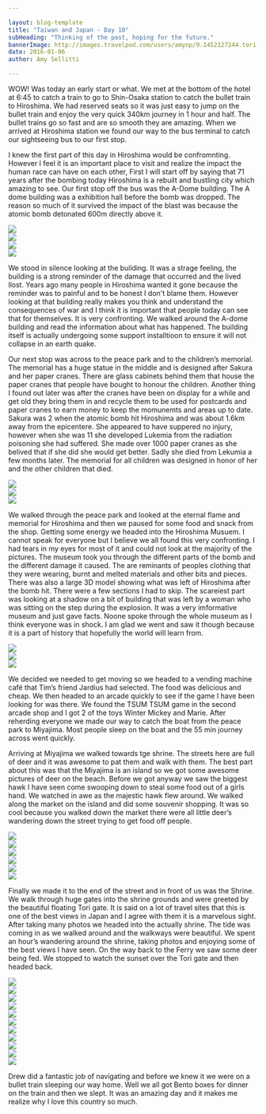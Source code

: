 ```yaml
---

layout: blog-template
title: "Taiwan and Japan - Day 10"
subHeading: "Thinking of the past, hoping for the future."
bannerImage: http://images.travelpod.com/users/amynp/9.1452127244.tori-gate.jpg
date: 2016-01-06
author: Amy Sellitti

---
```


WOW! Was today an early start or what. We met at the bottom of the hotel at 6:45 to catch a train to go to Shin-Osaka station to catch the bullet train to Hiroshima. We had reserved seats so it was just easy to jump on the bullet train and enjoy the very quick 340km journey in 1 hour and half. The bullet trains go so fast and are so smooth they are amazing. When we arrived at Hiroshima station we found our way to the bus terminal to catch our sightseeing bus to our first stop.

I knew the first part of this day in Hiroshima would be confromnting. However I feel it is an important place to visit and realize the impact the human race can have on each other,  First I will start off by saying that 71 years after the bombing today Hiroshima is a rebuilt and bustling city which amazing to see. Our first stop off the bus was the A-Dome building.  The A dome building was a exhibition hall before the bomb was dropped. The reason so much of it survived the impact of the blast was because the atomic bomb detonated 600m directly above it. 

<div class="center-image"><img src="http://images.travelpod.com/users/amynp/9.1452127244.a-bomb-dome.jpg" /></div>
<div class="center-image"><img src="http://images.travelpod.com/users/amynp/9.1452127244.plaque.jpg" /></div>
<div class="center-image"><img src="http://images.travelpod.com/users/amynp/9.1452127244.hiroshima.jpg" /></div>
<div class="center-image"><img src="http://images.travelpod.com/users/amynp/9.1452127244.1-a-bomb-dome.jpg" /></div>

We stood in silence looking at the building. It was a strage feeling,  the building is a strong reminder of the damage that occurred and the lived llost. Years ago many people in Hiroshima wanted it gone because the reminder was to painful and to be honest I don't blame them. However looking at that building really makes you think and understand the consequences of war and I think it is important that people today can see that for themselves. It is very confronting. We walked around the A-dome building and read the information about what has happened. The building itself is actually undergoing  some support installtioon to ensure it will not collapse in an earth quake.

Our next stop was across to the peace park and to the children’s memorial. The memorial has a huge statue in the middle and is designed after Sakura and her paper cranes. There are glass cabinets behind them that house the paper cranes that people have bought to honour the children. Another thing I found out later was after the cranes have been on display for a while and get old they bring them in and recycle them to be used for postcards and paper cranes to earn money to keep the momunemts and areas up to date.  Sakura was 2 when the atomic bomb hit Hiroshima and was about 1.6km away from the epicentere. She appeared to have suppered no injury, however when she was 11 she developed Lukemia from the radiation poisoning she had suffered. She made over 1000 paper cranes as she belived that if she did she would get better. Sadly she died from Lekumia a few months later. The memorial for all children was designed in honor of her and the other children that died.

<div class="center-image"><img src="http://images.travelpod.com/users/amynp/9.1452127244.donated-paper-cranes.jpg" /></div>
<div class="center-image"><img src="http://images.travelpod.com/users/amynp/9.1452127244.childrens-memorial.jpg" /></div>
<div class="center-image"><img src="http://images.travelpod.com/users/amynp/9.1452127244.view-from-museum.jpg" /></div>

We walked through the peace park and looked at the eternal flame and memorial for Hiroshima and then we paused for some food and snack from the shop. Getting some energy we headed into the Hiroshima Musuem. I cannot speak for everyone but I believe we all found this very confronting. I had tears in my eyes for most of it and could not look at the majority of the pictures. The museum took you through the different parts of the bomb and the different damage it caused. The are reminants of peoples clothing that they were wearing, burnt and melted materials and other bits and pieces. There was also a large 3D model showing what was left of Hiroshima after the bomb hit. There were a few sections I had to skip. The scareiest part was looking at a shadow on a bit of building that was left by a woman who was sitting on the step during the explosion.  It was a very imformative museum and just gave facts. Noone spoke through the whole museum as I think everyone was in shock. I am glad we went and saw it though because it is a part of history that hopefully the world will learn from.

<div class="center-image"><img src="http://images.travelpod.com/users/amynp/9.1452127244.the-bomb.jpg" /></div>
<div class="center-image"><img src="http://images.travelpod.com/users/amynp/9.1452127244.burnt-bike-and-helmet.jpg" /></div>
<div class="center-image"><img src="http://images.travelpod.com/users/amynp/9.1452127244.what-was-left-of-clothes.jpg" /></div>

We decided we needed to get moving so we headed to a vending machine café that Tim’s friend Jardius had selected. The food was delicious and cheap. We then headed to an arcade quickly to see if the game I have been looking for was there. We found the TSUM TSUM game in the second arcade shop and I got 2 of the toys Winter Mickey and Marie. After reherding everyone we made our way to catch the boat from the peace park to Miyajima. Most people sleep on the boat and the 55 min journey across went quickly. 

Arriving at Miyajima we walked towards tge shrine. The streets here are full of deer and it was awesome to pat them and  walk with them. The best part about this was that the Miyajima is an island so we got some awesome pictures of deer on the beach. Before we got anyway we saw the biggest hawk I have seen come swooping down to steal some food out of a girls hand. We watched in awe as the majestic hawk flew around. We walked along the market on the island and did some souvenir shopping. It was so cool because you walked down the market there were all little deer’s wandering down the street trying to get food off people. 

<div class="center-image"><img src="http://images.travelpod.com/users/amynp/9.1452127244.steve-and-a-deer.jpg" /></div>
<div class="center-image"><img src="http://images.travelpod.com/users/amynp/9.1452127244.anthony-and-rubbish-deer.jpg" /></div>
<div class="center-image"><img src="http://images.travelpod.com/users/amynp/9.1452127244.cutie.jpg" /></div>
<div class="center-image"><img src="http://images.travelpod.com/users/amynp/9.1452127244.deer-in-the-market.jpg" /></div>
<div class="center-image"><img src="http://images.travelpod.com/users/amynp/9.1452127244.drew.jpg" /></div>
<div class="center-image"><img src="http://images.travelpod.com/users/amynp/9.1452127244.1-drew.jpg" /></div>

Finally we made it to the end of the street and in front of us was the Shrine. We walk through huge gates into the shrine grounds and were greeted by the beautiful floating Tori gate. It is said on a lot of travel sites that this is one of the best views in Japan and I agree with them it is a marvelous sight. After taking many photos we headed into the actually shrine. The tide was coming in as we walked around and the walkways were beautiful. We spent an hour’s wandering around the shrine, taking photos and enjoying some of the best views I have seen. On the way back to the Ferry we saw some deer being fed.  We stopped to watch the sunset over the Tori gate and then headed back.

<div class="center-image"><img src="http://images.travelpod.com/users/amynp/9.1452127244.entrance-to-shrine.jpg" /></div>
<div class="center-image"><img src="http://images.travelpod.com/users/amynp/9.1452127244.group-photo.jpg" /></div>
<div class="center-image"><img src="http://images.travelpod.com/users/amynp/9.1452127244.deer-on-a-beach.jpg" /></div>
<div class="center-image"><img src="http://images.travelpod.com/users/amynp/9.1452127244.lobada.jpg" /></div>
<div class="center-image"><img src="http://images.travelpod.com/users/amynp/9.1452127244.us-and-the-gate.jpg" /></div>
<div class="center-image"><img src="http://images.travelpod.com/users/amynp/9.1452127244.drew-and-dani-and-a-deer.jpg" /></div>
<div class="center-image"><img src="http://images.travelpod.com/users/amynp/9.1452127244.lanterns.jpg" /></div>
<div class="center-image"><img src="http://images.travelpod.com/users/amynp/9.1452127244.the-walkways.jpg" /></div>
<div class="center-image"><img src="http://images.travelpod.com/users/amynp/9.1452127244.too-short.jpg" /></div>
<div class="center-image"><img src="http://images.travelpod.com/users/amynp/9.1452127244.tim-and-i.jpg" /></div>
<div class="center-image"><img src="http://images.travelpod.com/users/amynp/9.1452127244.tori-gate-at-ngiht.jpg" /></div>

Drew did a fantastic job of navigating and before we knew it we were on a bullet train sleeping our way home.  Well we all got Bento boxes for dinner on the train and then we slept. It was an amazing day and it makes me realize why I love this country so much.
